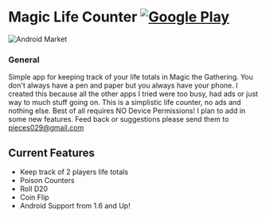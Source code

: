 # Magic Life Counter [![Google Play](http://developer.android.com/images/brand/en_generic_rgb_wo_45.png)](https://play.google.com/store/apps/details?id=co.nodeath.magichealthcounter)

![Android Market](http://chart.apis.google.com/chart?cht=qr&chs=135x135&chl=market://details?id=co.nodeath.magichealthcounter)


### General
Simple app for keeping track of your life totals in Magic the Gathering. You don't always have a pen and paper but you always have your phone. I created this because all the other apps I tried were too busy, had ads or just way to much stuff going on. This is a simplistic life counter, no ads and nothing else. Best of all requires NO Device Permissions!
I plan to add in some new features. Feed back or suggestions please send them to [pieces029@gmail.com](mailto:pieces029@gmail.com "pieces029@gmail.com")

Current Features
----------------
- Keep track of 2 players life totals
- Poison Counters
- Roll D20
- Coin Flip
- Android Support from 1.6 and Up!